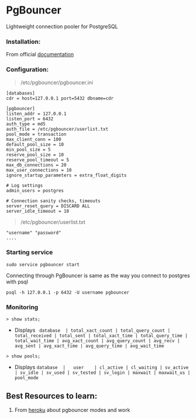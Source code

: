 # PgBouncer

Lightweight connection pooler for PostgreSQL

### Installation:

From official [documentation](https://www.pgbouncer.org/install.html)

### Configuration:

> /etc/pgbouncer/pgbouncer.ini

```
[databases]
cdr = host=127.0.0.1 port=5432 dbname=cdr

[pgbouncer]
listen_addr = 127.0.0.1
listen_port = 6432
auth_type = md5
auth_file = /etc/pgbouncer/userlist.txt
pool_mode = transaction
max_client_conn = 100
default_pool_size = 10
min_pool_size = 5
reserve_pool_size = 10
reserve_pool_timeout = 5
max_db_connections = 20
max_user_connections = 10
ignore_startup_parameters = extra_float_digits

# Log settings
admin_users = postgres

# Connection sanity checks, timeouts
server_reset_query = DISCARD ALL
server_idle_timeout = 10
```

> /etc/pgbouncer/userlist.txt

```
"username" "password"
....
```

### Starting service

`sudo service pgbouncer start`

Connecting through PgBouncer is same as the way you connect to postgres with psql

`psql -h 127.0.0.1 -p 6432 -U username pgbouncer`

### Monitoring

`> show stats;`

- Displays 
``` database  | total_xact_count | total_query_count | total_received | total_sent | total_xact_time | total_query_time | total_wait_time | avg_xact_count | avg_query_count | avg_recv | avg_sent | avg_xact_time | avg_query_time | avg_wait_time```

`> show pools;`

- Displays ``` database  |   user    | cl_active | cl_waiting | sv_active | sv_idle | sv_used | sv_tested | sv_login | maxwait | maxwait_us | pool_mode ```


## Best Resources to learn:

1. From [heroku](https://devcenter.heroku.com/articles/best-practices-pgbouncer-configuration) about pgbouncer modes and work
